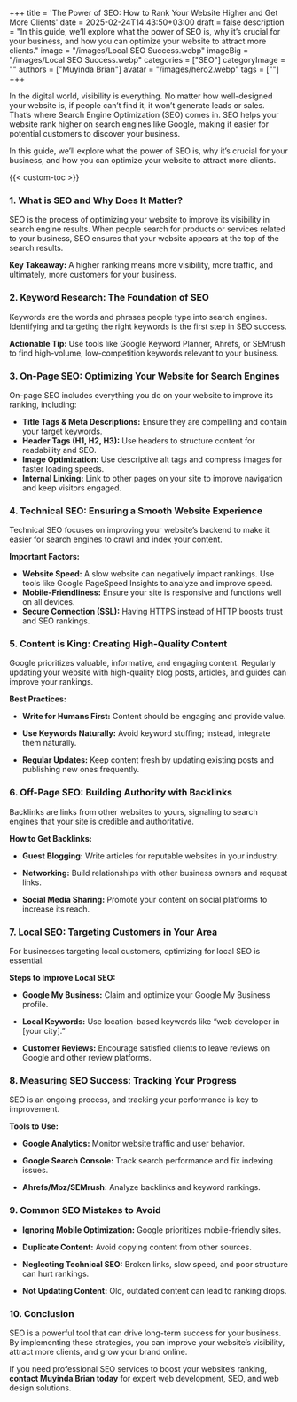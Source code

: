 +++
title = 'The Power of SEO: How to Rank Your Website Higher and Get More Clients'
date = 2025-02-24T14:43:50+03:00
draft = false
description = "In this guide, we’ll explore what the power of SEO is, why it’s crucial for your business, and how you can optimize your website to attract more clients."
image = "/images/Local SEO Success.webp"
imageBig = "/images/Local SEO Success.webp"
categories = ["SEO"]
categoryImage = ""
authors = ["Muyinda Brian"]
avatar = "/images/hero2.webp"
tags = [""]
+++





In the digital world, visibility is everything. No matter how well-designed your website is, if people can’t find it, it won’t generate leads or sales. That’s where Search Engine Optimization (SEO) comes in. SEO helps your website rank higher on search engines like Google, making it easier for potential customers to discover your business.

In this guide, we’ll explore what the power of SEO is, why it’s crucial for your business, and how you can optimize your website to attract more clients.

{{< custom-toc >}} 

### 1. What is SEO and Why Does It Matter?

SEO is the process of optimizing your website to improve its visibility in search engine results. When people search for products or services related to your business, SEO ensures that your website appears at the top of the search results.

**Key Takeaway:** A higher ranking means more visibility, more traffic, and ultimately, more customers for your business.

### 2. Keyword Research: The Foundation of SEO

Keywords are the words and phrases people type into search engines. Identifying and targeting the right keywords is the first step in SEO success.

**Actionable Tip:** Use tools like Google Keyword Planner, Ahrefs, or SEMrush to find high-volume, low-competition keywords relevant to your business.

### 3. On-Page SEO: Optimizing Your Website for Search Engines

On-page SEO includes everything you do on your website to improve its ranking, including:

- **Title Tags & Meta Descriptions:** Ensure they are compelling and contain your target keywords.
- **Header Tags (H1, H2, H3):** Use headers to structure content for readability and SEO.
- **Image Optimization:** Use descriptive alt tags and compress images for faster loading speeds.
- **Internal Linking:** Link to other pages on your site to improve navigation and keep visitors engaged.

### 4. Technical SEO: Ensuring a Smooth Website Experience

Technical SEO focuses on improving your website’s backend to make it easier for search engines to crawl and index your content.

**Important Factors:**
- **Website Speed:** A slow website can negatively impact rankings. Use tools like Google PageSpeed Insights to analyze and improve speed.
- **Mobile-Friendliness:** Ensure your site is responsive and functions well on all devices.
- **Secure Connection (SSL):** Having HTTPS instead of HTTP boosts trust and SEO rankings.

### 5. Content is King: Creating High-Quality Content

Google prioritizes valuable, informative, and engaging content. Regularly updating your website with high-quality blog posts, articles, and guides can improve your rankings.

**Best Practices:**

- **Write for Humans First:** Content should be engaging and provide value.

- **Use Keywords Naturally:** Avoid keyword stuffing; instead, integrate them naturally.

- **Regular Updates:** Keep content fresh by updating existing posts and publishing new ones frequently.

### 6. Off-Page SEO: Building Authority with Backlinks

Backlinks are links from other websites to yours, signaling to search engines that your site is credible and authoritative.

**How to Get Backlinks:**

- **Guest Blogging:** Write articles for reputable websites in your industry.

- **Networking:** Build relationships with other business owners and request links.

- **Social Media Sharing:** Promote your content on social platforms to increase its reach.

### 7. Local SEO: Targeting Customers in Your Area

For businesses targeting local customers, optimizing for local SEO is essential.

**Steps to Improve Local SEO:**

- **Google My Business:** Claim and optimize your Google My Business profile.

- **Local Keywords:** Use location-based keywords like “web developer in [your city].”
  
- **Customer Reviews:** Encourage satisfied clients to leave reviews on Google and other review platforms.

### 8. Measuring SEO Success: Tracking Your Progress

SEO is an ongoing process, and tracking your performance is key to improvement.

**Tools to Use:**
- **Google Analytics:** Monitor website traffic and user behavior.

- **Google Search Console:** Track search performance and fix indexing issues.

- **Ahrefs/Moz/SEMrush:** Analyze backlinks and keyword rankings.

### 9. Common SEO Mistakes to Avoid

- **Ignoring Mobile Optimization:** Google prioritizes mobile-friendly sites.

- **Duplicate Content:** Avoid copying content from other sources.

- **Neglecting Technical SEO:** Broken links, slow speed, and poor structure can hurt rankings.

- **Not Updating Content:** Old, outdated content can lead to ranking drops.

### 10. Conclusion

SEO is a powerful tool that can drive long-term success for your business. By implementing these strategies, you can improve your website’s visibility, attract more clients, and grow your brand online.

If you need professional SEO services to boost your website’s ranking, **contact Muyinda Brian today** for expert web development, SEO, and web design solutions.





